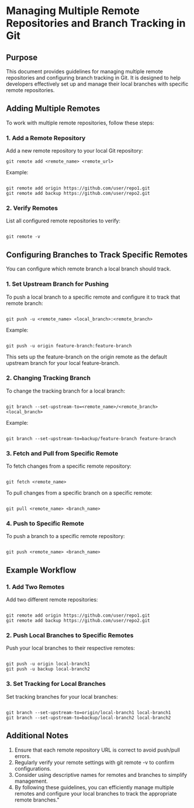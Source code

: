 # Managing Multiple Remote Repositories and Branch Tracking in Git

## Purpose

This document provides guidelines for managing multiple remote repositories and configuring branch tracking in Git. It is designed to help developers effectively set up and manage their local branches with specific remote repositories.

## Adding Multiple Remotes

To work with multiple remote repositories, follow these steps:

### 1. Add a Remote Repository

Add a new remote repository to your local Git repository:

```
git remote add <remote_name> <remote_url>
```
Example:

```

git remote add origin https://github.com/user/repo1.git
git remote add backup https://github.com/user/repo2.git
```
### 2. Verify Remotes
List all configured remote repositories to verify:

```

git remote -v
```
## Configuring Branches to Track Specific Remotes
You can configure which remote branch a local branch should track.

### 1. Set Upstream Branch for Pushing
To push a local branch to a specific remote and configure it to track that remote branch:

```

git push -u <remote_name> <local_branch>:<remote_branch>
```
Example:

```

git push -u origin feature-branch:feature-branch
```
This sets up the feature-branch on the origin remote as the default upstream branch for your local feature-branch.

### 2. Changing Tracking Branch
To change the tracking branch for a local branch:

```

git branch --set-upstream-to=<remote_name>/<remote_branch> <local_branch>
```
Example:

```

git branch --set-upstream-to=backup/feature-branch feature-branch
```
### 3. Fetch and Pull from Specific Remote
To fetch changes from a specific remote repository:

```

git fetch <remote_name>
```
To pull changes from a specific branch on a specific remote:

```

git pull <remote_name> <branch_name>
```
### 4. Push to Specific Remote
To push a branch to a specific remote repository:

```

git push <remote_name> <branch_name>
```
## Example Workflow
### 1. Add Two Remotes
Add two different remote repositories:

```

git remote add origin https://github.com/user/repo1.git
git remote add backup https://github.com/user/repo2.git
```
### 2. Push Local Branches to Specific Remotes
Push your local branches to their respective remotes:

```

git push -u origin local-branch1
git push -u backup local-branch2
```
### 3. Set Tracking for Local Branches
Set tracking branches for your local branches:

```

git branch --set-upstream-to=origin/local-branch1 local-branch1
git branch --set-upstream-to=backup/local-branch2 local-branch2
```
## Additional Notes

1. Ensure that each remote repository URL is correct to avoid push/pull errors.
2. Regularly verify your remote settings with git remote -v to confirm configurations.
3. Consider using descriptive names for remotes and branches to simplify management.
4. By following these guidelines, you can efficiently manage multiple remotes and configure your local branches to track the appropriate remote branches."
